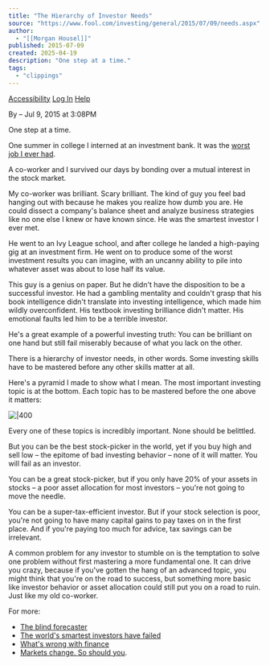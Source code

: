 ```yaml
---
title: "The Hierarchy of Investor Needs"
source: "https://www.fool.com/investing/general/2015/07/09/needs.aspx"
author:
  - "[[Morgan Housel]]"
published: 2015-07-09
created: 2025-04-19
description: "One step at a time."
tags:
  - "clippings"
---
```

[Accessibility](https://www.fool.com/investing/general/2015/07/09/#) [Log In](https://www.fool.com/auth/authenticate/) [Help](https://support.fool.com/)

By – Jul 9, 2015 at 3:08PM

One step at a time.

One summer in college I interned at an investment bank. It was the [worst job I ever had](https://www.fool.com/investing/general/2014/10/31/how-i-got-started-in-finance.aspx).

A co-worker and I survived our days by bonding over a mutual interest in the stock market.

My co-worker was brilliant. Scary brilliant. The kind of guy you feel bad hanging out with because he makes you realize how dumb you are. He could dissect a company's balance sheet and analyze business strategies like no one else I knew or have known since. He was the smartest investor I ever met.

He went to an Ivy League school, and after college he landed a high-paying gig at an investment firm. He went on to produce some of the worst investment results you can imagine, with an uncanny ability to pile into whatever asset was about to lose half its value.

This guy is a genius on paper. But he didn't have the disposition to be a successful investor. He had a gambling mentality and couldn't grasp that his book intelligence didn't translate into investing intelligence, which made him wildly overconfident. His textbook investing brilliance didn't matter. His emotional faults led him to be a terrible investor.

He's a great example of a powerful investing truth: You can be brilliant on one hand but still fail miserably because of what you lack on the other.

There is a hierarchy of investor needs, in other words. Some investing skills have to be mastered before any other skills matter at all.

Here's a pyramid I made to show what I mean. The most important investing topic is at the bottom. Each topic has to be mastered before the one above it matters:

![|400](https://g.foolcdn.com/image/?url=https%3A%2F%2Fg.foolcdn.com%2Feditorial%2Fimages%2F172122%2Fhierarchy.jpg&op=resize&w=700)

Every one of these topics is incredibly important. None should be belittled.

But you can be the best stock-picker in the world, yet if you buy high and sell low – the epitome of bad investing behavior – none of it will matter. You will fail as an investor.

You can be a great stock-picker, but if you only have 20% of your assets in stocks – a poor asset allocation for most investors – you're not going to move the needle.

You can be a super-tax-efficient investor. But if your stock selection is poor, you're not going to have many capital gains to pay taxes on in the first place. And if you're paying too much for advice, tax savings can be irrelevant.

A common problem for any investor to stumble on is the temptation to solve one problem without first mastering a more fundamental one. It can drive you crazy, because if you've gotten the hang of an advanced topic, you might think that you're on the road to success, but something more basic like investor behavior or asset allocation could still put you on a road to ruin. Just like my old co-worker.

For more:

- [The blind forecaster](https://www.fool.com/investing/general/2015/02/25/the-blind-forecaster.aspx)
- [The world's smartest investors have failed](https://www.fool.com/investing/general/2014/01/27/the-worlds-smartest-investors-have-failed.aspx)
- [What's wrong with finance](https://www.fool.com/investing/general/2015/03/18/strange.aspx)
- [Markets change. So should you](https://www.fool.com/investing/general/2015/03/31/markets-change-so-should-you.aspx).